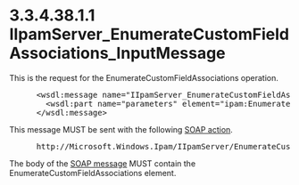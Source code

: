 <html dir="LTR" xmlns:mshelp="http://msdn.microsoft.com/mshelp" xmlns:ddue="http://ddue.schemas.microsoft.com/authoring/2003/5" xmlns:xlink="http://www.w3.org/1999/xlink" xmlns:tool="http://www.microsoft.com/tooltip">
 <body>
 <div id="header">
 <h1 class="heading">3.3.4.38.1.1 IIpamServer_EnumerateCustomFieldAssociations_InputMessage</h1>
 </div>
 <div id="mainSection">
 <div id="mainBody">
 <div id="allHistory" class="saveHistory"></div>
 <div id="sectionSection0" class="section" name="collapseableSection">
 

<p>This is the request for the EnumerateCustomFieldAssociations
operation.</p>

<dl>
<dd>
<div><pre> &lt;wsdl:message name=&quot;IIpamServer_EnumerateCustomFieldAssociations_InputMessage&quot;&gt;
   &lt;wsdl:part name=&quot;parameters&quot; element=&quot;ipam:EnumerateCustomFieldAssociations&quot; /&gt;
 &lt;/wsdl:message&gt;  
</pre></div>
</dd></dl>

<p>This message MUST be sent with the following <a href="21b4a631-8f28-420f-822f-c5f879d5046e.md#gt_c1358651-96c1-4ce0-8e1f-b0b7a94145e3">SOAP action</a>.</p>

<dl>
<dd>
<div><pre> http://Microsoft.Windows.Ipam/IIpamServer/EnumerateCustomFieldAssociations
</pre></div>
</dd></dl>

<p>The body of the <a href="21b4a631-8f28-420f-822f-c5f879d5046e.md#gt_96185df3-4677-478c-b239-f72fcf514c59">SOAP message</a> MUST contain
the EnumerateCustomFieldAssociations element.</p>


 </div>
 </div>
 </div>
 </body>
</html>